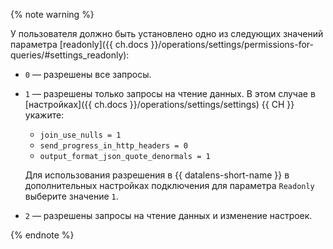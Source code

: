 {% note warning %}
              
 У пользователя должно быть установлено одно из следующих значений параметра [readonly]({{ ch.docs }}/operations/settings/permissions-for-queries/#settings_readonly):
         
  * `0` — разрешены все запросы.
  * `1` — разрешены только запросы на чтение данных. В этом случае в [настройках]({{ ch.docs }}/operations/settings/settings) {{ CH }} укажите:

    * `join_use_nulls = 1`
    * `send_progress_in_http_headers = 0`
    * `output_format_json_quote_denormals = 1`

    Для использования разрешения в {{ datalens-short-name }} в дополнительных настройках подключения для параметра `Readonly` выберите значение `1`.

  * `2` — разрешены запросы на чтение данных и изменение настроек.
          
{% endnote %}